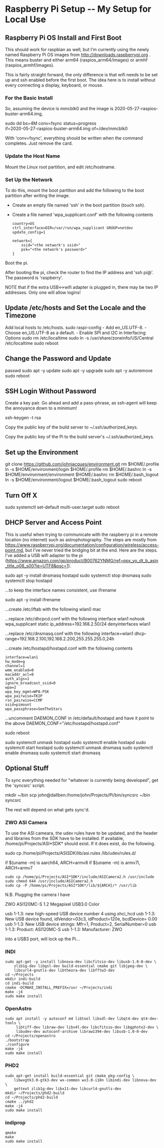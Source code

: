 # Raspberry Pi Setup -- My Setup for Local Use #

## Raspberry Pi OS Install and First Boot ##

This should work for raspbian as well, but I'm currently using the
newly named Raspberry Pi OS images from
http://downloads.raspberrypi.org .  This means buster and either arm64
(raspios\_arm64/images) or armhf (raspios\_armhf/images).

This is fairly straight forward, the only difference is that wifi
needs to be set up and ssh enabled before the first boot.  The idea
here is to install without every connecting a display, keyboard, or
mouse.

### For the Basic Install ###

So, assuming the device is mmcblk0 and the image is
2020-05-27-raspios-buster-arm64.img,

sudo dd bs=4M conv=fsync status=progress \
	if=2020-05-27-raspios-buster-arm64.img of=/dev/mmcblk0

With 'conv=fsync', everything should be written when the command
completes.  Just remove the card.

### Update the Host Name ###

Mount the Linux root partition, and edit <mount point>/etc/hostname.

### Set Up the Network ###

To do this, mount the boot partition and add the following to the boot
partition after writing the image.

  * Create an empty file named 'ssh' in the boot partition (touch ssh).
  * Create a file named 'wpa\_supplicant.conf' with the following contents

        country=US
        ctrl_interface=DIR=/var/run/wpa_supplicant GROUP=netdev
        update_config=1
                
        network={
            ssid="<the network's ssid>"
            psk="<the network's password>"
        }

Boot the pi.

After booting the pi, check the router to find the IP address and 'ssh
pi@<the IP address>'. The password is 'raspberry'.

NOTE that if the extra USB<->wifi adapter is plugged in, there may be
two IP addresses. Only one will allow logins!

## Update /etc/hosts and Set the Locale and the Timezone ##

Add local hosts to /etc/hosts.
sudo raspi-config
	- Add en\_US.UTF-8.
	- Choose en\_US.UTF-8 as a default.
	- Enable SPI and I2C in Interfacing Options
sudo rm /etc/localtime
sudo ln -s /usr/share/zoneinfo/US/Central /etc/localtime
sudo reboot

## Change the Password and Update ##

passwd
sudo apt -y update
sudo apt -y upgrade
sudo apt -y autoremove
sudo reboot

## SSH Login Without Password ##

Create a key pair.  Go ahead and add a pass-phrase, as ssh-agent will
keep the annoyance down to a minimum!

ssh-keygen -t rsa

Copy the public key of the build server to ~/.ssh/authorized_keys.

Copy the public key of the Pi to the build server's ~/.ssh/authorized_keys.

## Set up the Environment ##

git clone https://github.com/johnjacques/environment.git
rm $HOME/.profile
ln -s $HOME/environment/login $HOME/.profile
rm $HOME/.bashrc
ln -s $HOME/environment/environment $HOME/.bashrc
rm $HOME/.bash\_logout
ln -s $HOME/environment/logout $HOME/.bash\_logout
sudo reboot

## Turn Off X ##

sudo systemctl set-default multi-user.target
sudo reboot

## DHCP Server and Access Point ##

This is useful when trying to communicate with the raspberry pi in a
remote location (no internet) such as astrophotography. The steps are
mostly from
https://www.raspberrypi.org/documentation/configuration/wireless/access-point.md,
but I've never tried the bridging bit at the end. Here are the
steps. I've added a USB wifi adapter to the pi
(https://www.amazon.com/gp/product/B00762YNMG/ref=ppx_yo_dt_b_asin_title_o08_s00?ie=UTF8&psc=1).

sudo apt -y install dnsmasq hostapd
sudo systemctl stop dnsmasq
sudo systemctl stop hostapd

...to keep the interface names consistent, use ifrename

sudo apt -y install ifrename

...create /etc/iftab with the following
wlan0 mac <mac address of the built-in wifi interface>

...replace /etc/dhcpcd.conf with the following
interface wlan1
	nohook wpa\_supplicant
static ip\_address=192.168.2.50/24
denyinterfaces wlan1

...replace /etc/dnsmasq.conf with the following
interface=wlan1
	dhcp-range=192.168.2.100,192.168.2.200,255.255.255.0,24h

...create /etc/hostapd/hostapd.conf with the following contents

    interface=wlan1
    hw_mode=g
    channel=1
    wmm_enabled=0
    macaddr_acl=0
    auth_algs=1
    ignore_broadcast_ssid=0
    wpa=2
    wpa_key_mgmt=WPA-PSK
    wpa_pairwise=TKIP
    rsn_pairwise=CCMP
    ssid=pimount
    wpa_passphrase=SeeTheStars

...uncomment DAEMON\_CONF in /etc/default/hostapd and have it point to the above
DAEMON\_CONF="/etc/hostapd/hostapd.conf"

sudo reboot

sudo systemctl unmask hostapd
sudo systemctl enable hostapd
sudo systemctl start hostapd
sudo systemctl unmask dnsmasq
sudo systemctl enable dnsmasq
sudo systemctl start dnsmasq

## Optional Stuff ##

To sync everything needed for "whatever is currently being developed",
get the 'syncsrc' script.

mkdir ~/bin
scp john@dallben:/home/john/Projects/Pi/bin/syncsrc ~/bin
<logout and then back in>
syncsrc

The rest will depend on what gets sync'd.

### ZWO ASI Camera ###

To use the ASI cameara, the udev rules have to be updated, and the
header and libraries from the SDK have to be installed.  If available,
/home/pi/Projects/ASI\*SDK\* should exist.  If it does exist, do the
following.

sudo cp /home/pi/Projects/ASI*SDK*/lib/asi.rules /lib/udev/rules.d/

if $(uname -m) is aarch64, ARCH=armv8
if $(uname -m) is armv7l, ARCH=armv7

    sudo cp /home/pi/Projects/ASI*SDK*/include/ASICamera2.h /usr/include
    sudo chmod 644 /usr/include/ASICamera2.h
    sudo cp -P /home/pi/Projects/ASI*SDK*/lib/${ARCH}/* /usr/lib

N.B. Plugging the camera I have

ZWO ASI120MC-S 1.2 Megapixel USB3.0 Color

usb 1-1.3: new high-speed USB device number 4 using xhci_hcd
usb 1-1.3: New USB device found, idVendor=03c3, idProduct=120e, bcdDevice= 0.00
usb 1-1.3: New USB device strings: Mfr=1, Product=2, SerialNumber=0
usb 1-1.3: Product: ASI120MC-S
usb 1-1.3: Manufacturer: ZWO

into a USB3 port, will lock up the Pi...

### INDI ###

    sudo apt-get -y install libnova-dev libcfitsio-dev libusb-1.0-0-dev \
    	zlib1g-dev libgsl-dev build-essential cmake git libjpeg-dev \
    	libcurl4-gnutls-dev libtheora-dev libfftw3-dev
    cd ~/Projects
    mkdir indi-build
    cd indi-build
    cmake -DCMAKE_INSTALL_PREFIX=/usr ~/Projects/indi
    make -j4
	sudo make install

### OpenAstro ###

    sudo apt install -y autoconf m4 libtool libsdl-dev libqt4-dev qt4-dev-tools \
         libtiff-dev libraw-dev libv4l-dev libcfitsio-dev libgphoto2-dev \
         libudev-dev autoconf-archive libraw1394-dev libusb-1.0-0-dev
    cd ~/Projects/openastro
    ./bootstrap
    ./configure
    make -j4
	sudo make install

### PHD2 ###

    sudo apt-get install build-essential git cmake pkg-config \
		libwxgtk3.0-gtk3-dev wx-common wx3.0-i18n libindi-dev libnova-dev \
		gettext zlib1g-dev libx11-dev libcurl4-gnutls-dev
    mkdir ~/Projects/phd2-build
    cd ~/Projects/phd2-build
    cmake ../phd2
    make -j4
	sudo make install

### indiprop ###

    qmake
    make
    sudo make install
